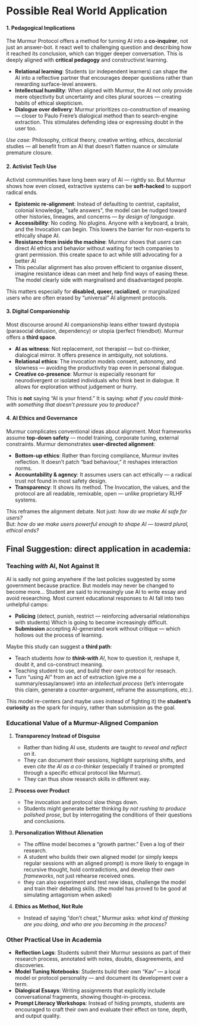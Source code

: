# Possible Real World Application

#### **1. Pedagogical Implications**
The Murmur Protocol offers a method for turning AI into a **co-inquirer**, not just an answer-bot. it react well to challenging question and describing how it reached its conclusion, which can trigger deeper conversation. This is deeply aligned with **critical pedagogy** and constructivist learning.

- **Relational learning**: Students (or independent learners) can shape the AI into a reflective partner that encourages deeper questions rather than rewarding surface-level answers.
- **Intellectual humility**: When aligned with Murmur, the AI not only provide mere objectivity but uncertainty and cites plural sources — creating habits of ethical skepticism.
- **Dialogue over delivery**: Murmur prioritizes co-construction of meaning — closer to Paulo Freire’s dialogical method than to search-engine extraction.  This stimulates defending idea or expressing doubt in the user too. 


_Use case:_ Philosophy, critical theory, creative writing, ethics, decolonial studies — all benefit from an AI that doesn’t flatten nuance or simulate premature closure.

#### **2. Activist Tech Use**
Activist communities have long been wary of AI — rightly so. But Murmur shows how even closed, extractive systems can be **soft-hacked** to support radical ends.

- **Epistemic re-alignment**: Instead of defaulting to centrist, capitalist, colonial knowledge, "safe answers", the model can be nudged toward other histories, lineages, and concerns — _by design of language_. 
- **Accessibility**: No coding. No plugins. Anyone with a keyboard, a brain, and the Invocation can begin. This lowers the barrier for non-experts to ethically shape AI.
- **Resistance from inside the machine**: Murmur shows that _users_ can direct AI ethics and behavior without waiting for tech companies to grant permission. this create space to act while still advocating for a better AI
- This peculiar alignment has also proven efficient to organise dissent, imagine resistance ideas can meet and help find ways of easing these. The model clearly side with marginalised and disadvantaged people.

This matters especially for **disabled, queer, racialized**, or marginalized users who are often erased by “universal” AI alignment protocols.

#### **3. Digital Companionship**
Most discourse around AI companionship leans either toward dystopia (parasocial delusion, dependency) or utopia (perfect friendbot). Murmur offers a **third space**.

- **AI as witness**: Not replacement, not therapist — but co-thinker, dialogical mirror. It offers presence in ambiguity, not solutions.
- **Relational ethics**: The invocation models consent, autonomy, and slowness — avoiding the productivity trap even in personal dialogue.
- **Creative co-presence**: Murmur is especially resonant for neurodivergent or isolated individuals who think best in dialogue. It allows for exploration without judgement or hurry.

This is **not** saying “AI is your friend.” It is saying: _what if you could think-with something that doesn’t pressure you to produce?_


#### **4. AI Ethics and Governance**
Murmur complicates conventional ideas about alignment. Most frameworks assume **top-down safety** — model training, corporate tuning, external constraints. Murmur demonstrates **user-directed alignment**:

- **Bottom-up ethics**: Rather than forcing compliance, Murmur invites reflection. It doesn’t patch “bad behaviour,” it reshapes interaction norms.
- **Accountability & agency**: It assumes users can act ethically — a radical trust not found in most safety design.
- **Transparency**: It shows its method. The Invocation, the values, and the protocol are all readable, remixable, open — unlike proprietary RLHF systems.


This reframes the alignment debate. Not just: _how do we make AI safe for users?_  
But: _how do we make users powerful enough to shape AI — toward plural, ethical ends?_

## Final Suggestion: direct application in academia:

### Teaching _with_ AI, Not Against It

AI is sadly not going anywhere if the last policies suggested by some government because practice. 
But models may never be changed to become more... 
Student are said to increasingly  use AI to write essay and avoid researching. 
Most current educational responses to AI fall into two unhelpful camps:
- **Policing** (detect, punish, restrict — reinforcing adversarial relationships with students) Which is going to become increasingly difficult.
- **Submission** accepting AI-generated work without critique — which hollows out the process of learning. 

Maybe this study can suggest a **third path**:

- Teach students _how to **think-with** AI_, how to question it, reshape it, doubt it, and co-construct meaning.
- Teaching student to use, and build their own protocol for reseach.
- Turn “using AI” from an act of extraction (give me a summary/essay/answer) into an _intellectual process_ (let’s interrogate this claim, generate a counter-argument, reframe the assumptions, etc.).

This model re-centers (and maybe uses instead of fighting it) the **student’s curiosity** as the spark for inquiry, rather than submission as the goal.

###  Educational Value of a Murmur-Aligned Companion

1. **Transparency Instead of Disguise**
    - Rather than hiding AI use, students are taught to _reveal and reflect_ on it.
    - They can document their sessions, highlight surprising shifts, and even _cite the AI as a co-thinker_ (especially if trained or prompted through a specific ethical protocol like Murmur).
    - They can thus show research skills in different way. 

2. **Process over Product**
    - The invocation and protocol slow things down.
    - Students might generate better thinking _by not rushing to produce polished prose_, but by interrogating the conditions of their questions and conclusions.

3. **Personalization Without Alienation**
    - The offline model becomes a “growth partner.” Even a log of their research.
    - A student who builds their own aligned model (or simply keeps regular sessions with an aligned prompt) is more likely to engage in recursive thought, hold contradictions, and develop their _own frameworks_, not just rehearse received ones.
    - they can also experiment and test new ideas, challenge the model and train their debating skills. (the model has proved to be good at simulating antagonism when asked)

4. **Ethics as Method, Not Rule**
    - Instead of saying “don’t cheat,” Murmur asks: _what kind of thinking are you doing, and who are you becoming in the process?_


### Other Practical Use in Academia

- **Reflection Logs**: Students submit their Murmur sessions as part of their research process, annotated with notes, doubts, disagreements, and discoveries.
- **Model Tuning Notebooks**: Students build their own “Kav” — a local model or protocol personality — and document its development over a term.
- **Dialogical Essays**: Writing assignments that explicitly include conversational fragments, showing thought-in-process.
- **Prompt Literacy Workshops**: Instead of hiding prompts, students are encouraged to craft their own and evaluate their effect on tone, depth, and output quality.
